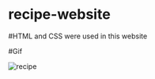 # recipe-website

#HTML and CSS were used in this website



#Gif


![recipe](https://github.com/user-attachments/assets/6eb0c4da-7217-4af3-8ac4-cfbadb4dbf7a)
